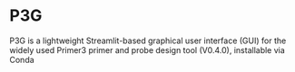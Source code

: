 # P3G
P3G is a lightweight Streamlit-based graphical user interface (GUI) for the widely used Primer3 primer and probe design tool (V0.4.0), installable via Conda 
